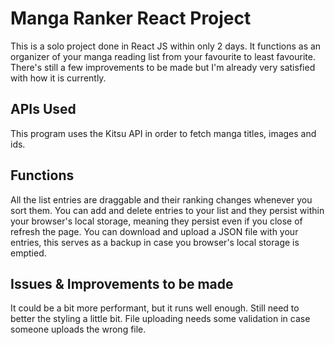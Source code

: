 # Manga Ranker React Project
This is a solo project done in React JS within only 2 days.
It functions as an organizer of your manga reading list from your favourite to least favourite.
There's still a few improvements to be made but I'm already very satisfied with how it is currently.


## APIs Used
This program uses the Kitsu API in order to fetch manga titles, images and ids. 

## Functions
All the list entries are draggable and their ranking changes whenever you sort them.
You can add and delete entries to your list and they persist within your browser's local storage, meaning they persist even if you close of refresh the page.
You can download and upload a JSON file with your entries, this serves as a backup in case you browser's local storage is emptied.

## Issues & Improvements to be made
It could be a bit more performant, but it runs well enough.
Still need to better the styling a little bit.
File uploading needs some validation in case someone uploads the wrong file.
